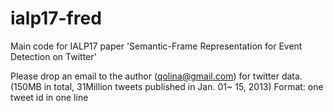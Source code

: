 # ialp17-fred
Main code for IALP17 paper 'Semantic-Frame Representation for Event Detection on Twitter'

Please drop an email to the author (qolina@gmail.com) for twitter data. (150MB in total, 31Million tweets published in Jan. 01~ 15, 2013)
Format: one tweet id in one line
